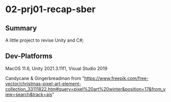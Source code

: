 # 02-prj01-recap-sber
## Summary
A little project to revise Unity and C#;

## Dev-Platforms
MacOS 11.6, Unity 2021.3.11f1, Visual Studio 2019

Candycane & Gingerbreadman from "https://www.freepik.com/free-vector/christmas-pixel-art-element-collection_33111822.htm#query=pixel%20art%20winter&position=17&from_view=search&track=ais"
